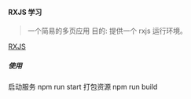 #### RXJS 学习
> 一个简易的多页应用
目的: 提供一个 rxjs 运行环境。

[RXJS](https://rxjs.dev/guide/overview) 
##### 使用
启动服务 npm run start
打包资源 npm run build